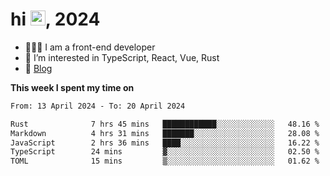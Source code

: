 <h1> hi <img src="https://raw.githubusercontent.com/blackcater/blackcater/main/images/Hi.gif" height="24" />, 2024 </h1>

- 🧑🏻‍💻 I am a front-end developer
- 👀 I’m interested in TypeScript, React, Vue, Rust
- 📝 [Blog](https://yixiaojiu-blog.netlify.app/)

**This week I spent my time on** 

<!--START_SECTION:waka-->

```txt
From: 13 April 2024 - To: 20 April 2024

Rust              7 hrs 45 mins   ████████████░░░░░░░░░░░░░   48.16 %
Markdown          4 hrs 31 mins   ███████░░░░░░░░░░░░░░░░░░   28.08 %
JavaScript        2 hrs 36 mins   ████░░░░░░░░░░░░░░░░░░░░░   16.22 %
TypeScript        24 mins         ▓░░░░░░░░░░░░░░░░░░░░░░░░   02.50 %
TOML              15 mins         ▒░░░░░░░░░░░░░░░░░░░░░░░░   01.62 %
```

<!--END_SECTION:waka-->
